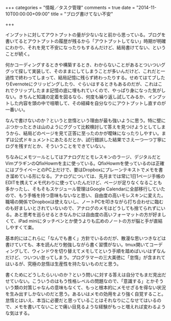 +++
categories = "情報／タスク管理"
comments = true
date = "2014-11-10T00:00:00+09:00"
title = "ブログ書けてない不安"

+++

インプットに対してアウトプットの量が少ないなと前から思っている。ブログを書いてるとアウトプットの履歴が残るから「アウトプットしてない」時期が明確にわかり、それを見て不安になったりもするんだけど、結局書けてない、ということが続く。

何かコーディングするときや構築するとき、わからないことがあるとついついググって探して実装して、そのままにしてしまうことが多いんだけど、これだと一過性で終わってしまって、結局記憶に残らず終わったりする。せめてはてブしたりEvernoteにクリッピングしたり、ぐらいはするときもあるのだが、これはこれでクリップしたまま記憶の底に埋もれていくので、やっぱり身になった気がしない。きちんと知識の定着を図るなら、何度も繰り返し試してみるか、インプットした内容を頭の中で咀嚼して、その経緯を自分なりにアウトプットし直すのが一番いい。

なんで書けないのか？というと怠惰という理由が最も強いように思う。特に壁にぶつかったときは山のようにググって比較検討して答えを見つけようとしてしまうから、結局どのページを見て正答に至ったのかが曖昧になったりしやすい。まずは公式ドキュメントにあたるだとか、試行錯誤した結果でさえ一つ一つ丁寧にログを残すだとか、そういうことをできていない。

ちなみにメモツールとしてはアナログだとモレスキンのラージ、デジタルだとVimプラギンのQfixHowmを主に使っている。QfixHowmを使っているのは正確にはプライベーとのPC上だけで、要はDropboxにプレーンテキストでメモを書き溜めている形になる。アナログについては、先月までは常に1日1ページ手帳のEDITを携えてメモ代わりに使っていたんだけど、ページが足りなくなることも多かったし、そもそもスケジュール管理はGoogle Calendarに全部移行していたので、もう手帳を持つ意味もないなと思い、自由度の高いモレスキンに変えた。職場の関係でDropboxは使えないし、ノートPCを叩きながら打ち合わせに臨むのも好ましいとされていないので、アナログのメモはどうしても捨てられずにいる。あと思考を巡らせるときなんかには自由度の高いフォーマットの方が好ましくて、iPad miniにタッチペンとか使うよりも広めのノートの方が脳と手が直結しやすくて楽。

基本的にはこれらに「なんでも書く」方針でいるのだが、散漫な思いつきなどは書けていても、本を読んだり勉強しながら書く習慣がない。tmux開いてコーディングして、ウィンドウを切り替えてメモしてという手順を踏めばいいはずなんだけど、ついつい怠ってしまう。プログラマーの三大美徳に「怠惰」が含まれてはいるが、究極の怠惰は生産性を持たないものだと思う。

書くためにどうしたらいいのか？という問いに対する答えは自分でもまだ見出だせていない。こういうのはもう性格レベルの問題なので、「意識する」とかそういう類の対策じゃなんの意味もなくて、もっと根本的にメモせざるを得ない状況を生み出すしかないのだと思う。あるいはメモの効用をより強く自覚すること。怠惰とはいえ、本当に必要だと思っていることはそれなりにこなせてはいるので、メモを書いてないことで痛い目見るような経験がもっと増えれば変わるような気はする。


